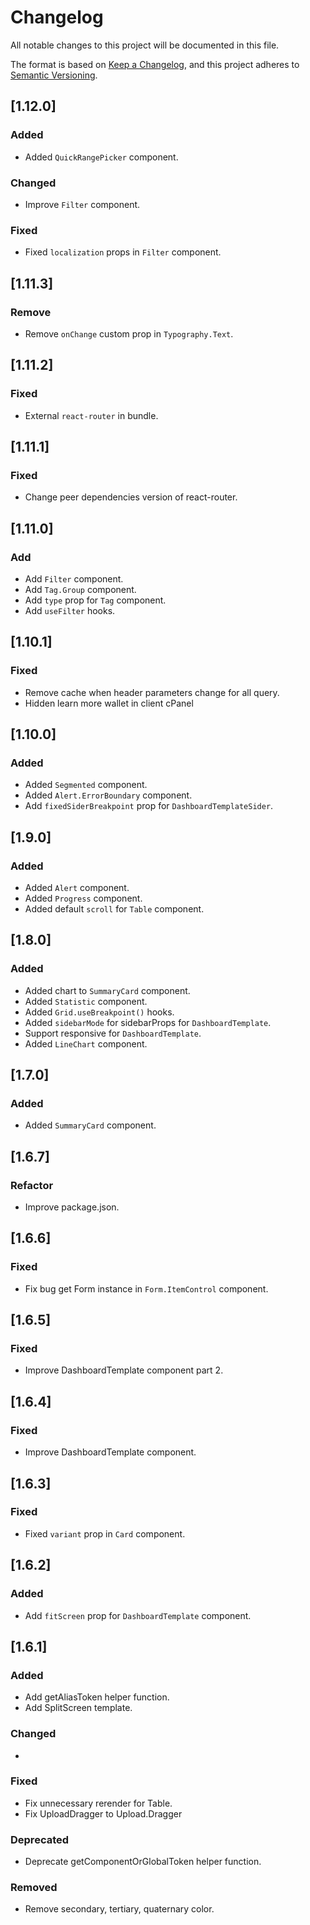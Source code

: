 # Changelog

All notable changes to this project will be documented in this file.

The format is based on [Keep a Changelog](https://keepachangelog.com/en/1.1.0/),
and this project adheres to [Semantic Versioning](https://semver.org/spec/v2.0.0.html).

## [1.12.0]

### Added

-   Added `QuickRangePicker` component.

### Changed

-   Improve `Filter` component.

### Fixed

-   Fixed `localization` props in `Filter` component.

## [1.11.3]

### Remove

-   Remove `onChange` custom prop in `Typography.Text`.

## [1.11.2]

### Fixed

-   External `react-router` in bundle.

## [1.11.1]

### Fixed

-   Change peer dependencies version of react-router.

## [1.11.0]

### Add

-   Add `Filter` component.
-   Add `Tag.Group` component.
-   Add `type` prop for `Tag` component.
-   Add `useFilter` hooks.

## [1.10.1]

### Fixed

-   Remove cache when header parameters change for all query.
-   Hidden learn more wallet in client cPanel

## [1.10.0]

### Added

-   Added `Segmented` component.
-   Added `Alert.ErrorBoundary` component.
-   Add `fixedSiderBreakpoint` prop for `DashboardTemplateSider`.

## [1.9.0]

### Added

-   Added `Alert` component.
-   Added `Progress` component.
-   Added default `scroll` for `Table` component.

## [1.8.0]

### Added

-   Added chart to `SummaryCard` component.
-   Added `Statistic` component.
-   Added `Grid.useBreakpoint()` hooks.
-   Added `sidebarMode` for sidebarProps for `DashboardTemplate`.
-   Support responsive for `DashboardTemplate`.
-   Added `LineChart` component.

## [1.7.0]

### Added

-   Added `SummaryCard` component.

## [1.6.7]

### Refactor

-   Improve package.json.

## [1.6.6]

### Fixed

-   Fix bug get Form instance in `Form.ItemControl` component.

## [1.6.5]

### Fixed

-   Improve DashboardTemplate component part 2.

## [1.6.4]

### Fixed

-   Improve DashboardTemplate component.

## [1.6.3]

### Fixed

-   Fixed `variant` prop in `Card` component.

## [1.6.2]

### Added

-   Add `fitScreen` prop for `DashboardTemplate` component.

## [1.6.1]

### Added

-   Add getAliasToken helper function.
-   Add SplitScreen template.

### Changed

-

### Fixed

-   Fix unnecessary rerender for Table.
-   Fix UploadDragger to Upload.Dragger

### Deprecated

-   Deprecate getComponentOrGlobalToken helper function.

### Removed

-   Remove secondary, tertiary, quaternary color.
